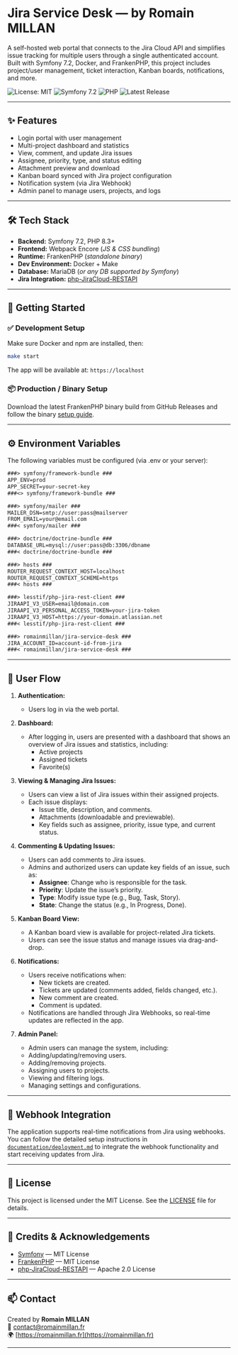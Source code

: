 # Jira Service Desk — by Romain MILLAN

A self-hosted web portal that connects to the Jira Cloud API and simplifies issue tracking for multiple users through a single authenticated account.  
Built with Symfony 7.2, Docker, and FrankenPHP, this project includes project/user management, ticket interaction, Kanban boards, notifications, and more.

![License: MIT](https://img.shields.io/badge/license-MIT-green.svg)
![Symfony 7.2](https://img.shields.io/badge/Symfony-7.2-blue.svg)
![PHP](https://img.shields.io/badge/PHP-8.3+-orange.svg)
![Latest Release](https://img.shields.io/github/v/release/RomainMILLAN/Romain-MILLAN-Jira-Service-Desk?color=blue)

---

## ✨ Features

- Login portal with user management
- Multi-project dashboard and statistics
- View, comment, and update Jira issues
- Assignee, priority, type, and status editing
- Attachment preview and download
- Kanban board synced with Jira project configuration
- Notification system (via Jira Webhook)
- Admin panel to manage users, projects, and logs

---

## 🛠 Tech Stack

- **Backend:** Symfony 7.2, PHP 8.3+
- **Frontend:** Webpack Encore (_JS & CSS bundling_)
- **Runtime:** FrankenPHP (_standalone binary_)
- **Dev Environment:** Docker + Make
- **Database:** MariaDB (_or any DB supported by Symfony_)
- **Jira Integration:** [php-JiraCloud-RESTAPI](https://github.com/lesstif/php-JiraCloud-RESTAPI)

---

## 🚀 Getting Started

### ✅ Development Setup

Make sure Docker and npm are installed, then:

```bash
make start
```

The app will be available at: `https://localhost`

### 📦 Production / Binary Setup

Download the latest FrankenPHP binary build from GitHub Releases and follow the binary [setup guide](documentation/deployment.md).

---

## ⚙️ Environment Variables

The following variables must be configured (via .env or your server):
```txt
###> symfony/framework-bundle ###
APP_ENV=prod
APP_SECRET=your-secret-key
###<> symfony/framework-bundle ###

###> symfony/mailer ###
MAILER_DSN=smtp://user:pass@mailserver
FROM_EMAIL=your@email.com
###< symfony/mailer ###

###> doctrine/doctrine-bundle ###
DATABASE_URL=mysql://user:pass@db:3306/dbname
###< doctrine/doctrine-bundle ###

###> hosts ###
ROUTER_REQUEST_CONTEXT_HOST=localhost
ROUTER_REQUEST_CONTEXT_SCHEME=https
###< hosts ###

###> lesstif/php-jira-rest-client ###
JIRAAPI_V3_USER=email@domain.com
JIRAAPI_V3_PERSONAL_ACCESS_TOKEN=your-jira-token
JIRAAPI_V3_HOST=https://your-domain.atlassian.net
###< lesstif/php-jira-rest-client ###

###> romainmillan/jira-service-desk ###
JIRA_ACCOUNT_ID=account-id-from-jira
###< romainmillan/jira-service-desk ###
```

---

## 🧭 User Flow

1. **Authentication:**
   - Users log in via the web portal.

2. **Dashboard:**
   - After logging in, users are presented with a dashboard that shows an overview of Jira issues and statistics, including:
     - Active projects
     - Assigned tickets
     - Favorite(s)

3. **Viewing & Managing Jira Issues:**
   - Users can view a list of Jira issues within their assigned projects.
   - Each issue displays:
     - Issue title, description, and comments.
     - Attachments (downloadable and previewable).
     - Key fields such as assignee, priority, issue type, and current status.

4. **Commenting & Updating Issues:**
   - Users can add comments to Jira issues.
   - Admins and authorized users can update key fields of an issue, such as:
     - **Assignee**: Change who is responsible for the task.
     - **Priority**: Update the issue’s priority.
     - **Type**: Modify issue type (e.g., Bug, Task, Story).
     - **State**: Change the status (e.g., In Progress, Done).

5. **Kanban Board View:**
   - A Kanban board view is available for project-related Jira tickets.
   - Users can see the issue status and manage issues via drag-and-drop.

6. **Notifications:**
   - Users receive notifications when:
     - New tickets are created.
     - Tickets are updated (comments added, fields changed, etc.).
     - New comment are created.
     - Comment is updated.
   - Notifications are handled through Jira Webhooks, so real-time updates are reflected in the app.

7. **Admin Panel:**
   - Admin users can manage the system, including:
    - Adding/updating/removing users.
    - Adding/removing projects.
    - Assigning users to projects.
    - Viewing and filtering logs.
    - Managing settings and configurations.

---

## 🔔 Webhook Integration

The application supports real-time notifications from Jira using webhooks.  
You can follow the detailed setup instructions in [`documentation/deployment.md`](documentation/deployment.md) to integrate the webhook functionality and start receiving updates from Jira.

---

## 📄 License

This project is licensed under the MIT License. See the [LICENSE](LICENSE) file for details.

---

## 🙌 Credits & Acknowledgements

- [Symfony](https://symfony.com/) — MIT License  
- [FrankenPHP](https://github.com/dunglas/frankenphp) — MIT License  
- [php-JiraCloud-RESTAPI](https://github.com/lesstif/php-JiraCloud-RESTAPI) — Apache 2.0 License  

---

## 📫 Contact

Created by **Romain MILLAN**  
📧 [contact@romainmillan.fr](mailto:contact@romainmillan.fr)  
🌍 [https://romainmillan.fr](https://romainmillan.fr)

---
